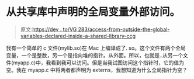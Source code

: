 # 从共享库中声明的全局变量外部访问。

> 原文:[https://dev . to/VG 283/access-from-outside-the-global-variables-declared-inside-a-shared-library-ccg](https://dev.to/vg283/accessing-from-outside-the-global-variables-declared-inside-a-shared-library-ccg)

我有一个简单的 c 文件(mylib.so)在 Mac 上编译成了. so。这个文件有两个全局变量，一个是整数，另一个是指向堆的指针。从外面。所以，也就是..从另一个文件(myapp.c)中，我看到我可以访问。但是当我试图访问这个指针时，它的值为空。我在 myapp.c 中将两者都声明为 externs，我想知道为什么全局指针为空？